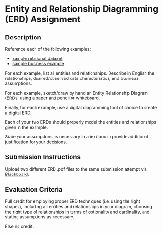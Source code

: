 # Entity and Relationship Diagramming (ERD) Assignment

## Description

Reference each of the following examples:
 + [sample relational dataset](https://github.com/gwu-business/radio-data/tree/master/data)
 + [sample business example](#todo)

For each example, list all entities and relationships.
  Describe in English
    the relationships,
    desired/observed data characteristics,
    and business assumptions.

For each example, sketch/draw by hand an Entity Relationship Diagram (ERDs) using a paper and pencil or whiteboard.

Finally, for each example, use a digital diagramming tool of choice
  to create a digital ERD.

Each of your two ERDs should properly model the entities and relationships given in the example.

State your assumptions as necessary in a text box to provide additional justification for your decisions.

## Submission Instructions

Upload two different ERD .pdf files to the same submission attempt via
 [Blackboard](https://blackboard.gwu.edu/webapps/assignment/uploadAssignment?content_id=_6863213_1&course_id=_260328_1&assign_group_id=&mode=cpview).

## Evaluation Criteria

Full credit for employing proper ERD techniques (i.e. using the right shapes), including all entities and relationships in your diagram, choosing the right type of relationships in terms of optionality and cardinality, and stating assumptions as necessary.

Else no credit.
